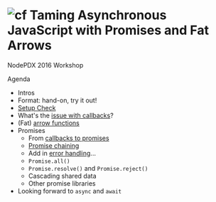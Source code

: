 ![cf](http://i.imgur.com/7v5ASc8.png) Taming Asynchronous JavaScript with Promises and Fat Arrows
===

NodePDX 2016 Workshop

Agenda
* Intros
* Format: hand-on, try it out!
* [Setup Check](setup-check.md)
* What's the [issue with callbacks](why-not-callbacks.md)?
* (Fat) [arrow functions](fat-arrows.md)
* Promises
	* From [callbacks to promises](callback-to-promise.md)
	* [Promise chaining](promise-chaining.md)
	* Add in [error handling](error-handling.md)...
	* `Promise.all()`
	* `Promise.resolve()` and `Promise.reject()`
	* Cascading shared data
	* Other promise libraries
* Looking forward to `async` and `await`